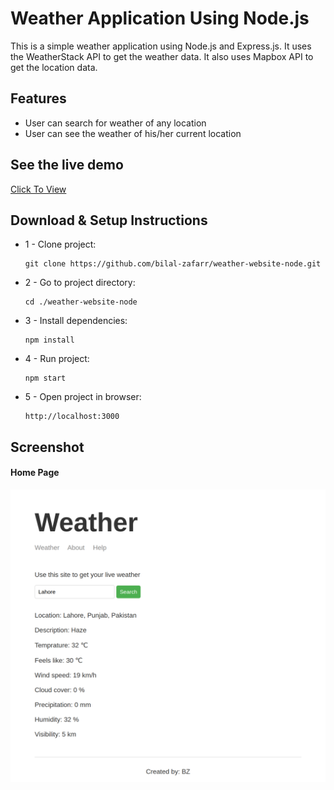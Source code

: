 # Weather Application Using Node.js
This is a simple weather application using Node.js and Express.js. It uses the WeatherStack API to get the weather data. It also uses Mapbox API to get the location data.

## Features
* User can search for weather of any location
* User can see the weather of his/her current location

## See the live demo
<a href="https://bilal-weather-application-node.herokuapp.com/"> Click To View</a>

## Download & Setup Instructions

* 1 - Clone project:

      git clone https://github.com/bilal-zafarr/weather-website-node.git
        
* 2 - Go to project directory:

      cd ./weather-website-node

* 3 - Install dependencies: 
        
      npm install
        
* 4 - Run project: 

      npm start
        
* 5 - Open project in browser:

      http://localhost:3000

## Screenshot
#### Home Page
![Home](./images/home.png)
